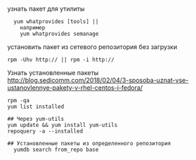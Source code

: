 узнать пакет для утилиты
```
  yum whatprovides [tools] || 
    например
    yum whatprovides semanage  
```
установить пакет из сетевого репозитория без загрузки    
```  
rpm -Uhv http:// || rpm -i http://  
```
Узнать установленные пакеты  
http://blog.sedicomm.com/2018/02/04/3-sposoba-uznat-vse-ustanovlennye-pakety-v-rhel-centos-i-fedora/
```
rpm -qa
yum list installed

## Через yum-utils   
yum update && yum install yum-utils
repoquery -a --installed 

## Установленные пакеты из определенного репозитория
  yumdb search from_repo base
  
```
